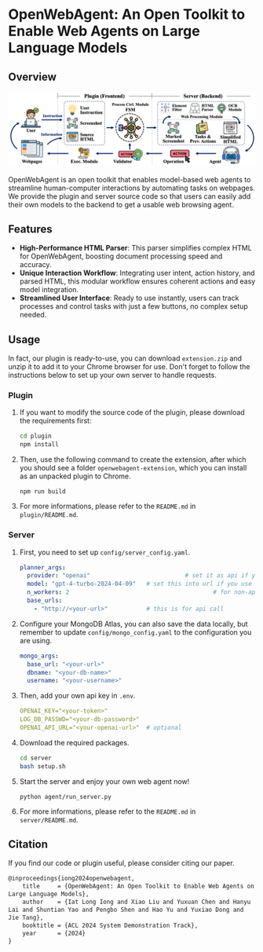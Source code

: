 # OpenWebAgent: An Open Toolkit to Enable Web Agents on Large Language Models



## Overview

![workflow](assets/workflow.png)

OpenWebAgent is an open toolkit that enables model-based web agents to streamline human-computer interactions by automating tasks on webpages. We provide the plugin and server source code so that users can easily add their own models to the backend to get a usable web browsing agent.

## Features

- **High-Performance HTML Parser**: This parser simplifies complex HTML for OpenWebAgent, boosting document processing speed and accuracy.
- **Unique Interaction Workflow**: Integrating user intent, action history, and parsed HTML, this modular workflow ensures coherent actions and easy model integration.
- **Streamlined User Interface**: Ready to use instantly, users can track processes and control tasks with just a few buttons, no complex setup needed.

## Usage

In fact, our plugin is ready-to-use, you can download `extension.zip` and unzip it to add it to your Chrome browser for use. Don't forget to follow the instructions below to set up your own server to handle requests.

### Plugin

1. If you want to modify the source code of the plugin, please download the requirements first:

   ```sh
   cd plugin
   npm install
   ```

2. Then, use the following command to create the extension, after which you should see a folder `openwebagent-extension`, which you can install as an unpacked plugin to Chrome.

   ```
   npm run build
   ```

3. For more informations, please refer to the `README.md` in `plugin/README.md`.

### Server

1. First, you need to set up `config/server_config.yaml`.

   ```yaml
   planner_args:
     provider: "openai"							  # set it as api if you want to use api
     model: "gpt-4-turbo-2024-04-09"   # set this into url if you use api model
     n_workers: 2										  # for non-api models
     base_urls: 
       - "http://<your-url>"           # this is for api call
   ```

2. Configure your MongoDB Atlas, you can also save the data locally, but remember to update `config/mongo_config.yaml` to the configuration you are using.

   ```yaml
   mongo_args:
     base_url: "<your-url>"
     dbname: "<your-db-name>"
     username: "<your-username>"
   ```

3. Then, add your own api key in `.env`.

   ```yaml
   OPENAI_KEY="<your-token>"
   LOG_DB_PASSWD="<your-db-password>"
   OPENAI_API_URL="<your-openai-url>"  # optional
   ```

4. Download the required packages.

   ```bash
   cd server
   bash setup.sh
   ```

5. Start the server and enjoy your own web agent now!

   ```shell
   python agent/run_server.py
   ```

6. For more informations, please refer to the `README.md` in `server/README.md`.

## Citation
If you find our code or plugin useful, please consider citing our paper.

```
@inproceedings{iong2024openwebagent,
    title     = {OpenWebAgent: An Open Toolkit to Enable Web Agents on Large Language Models},
    author    = {Iat Long Iong and Xiao Liu and Yuxuan Chen and Hanyu Lai and Shuntian Yao and Pengbo Shen and Hao Yu and Yuxiao Dong and Jie Tang},
    booktitle = {ACL 2024 System Demonstration Track},
    year      = {2024}
}
```